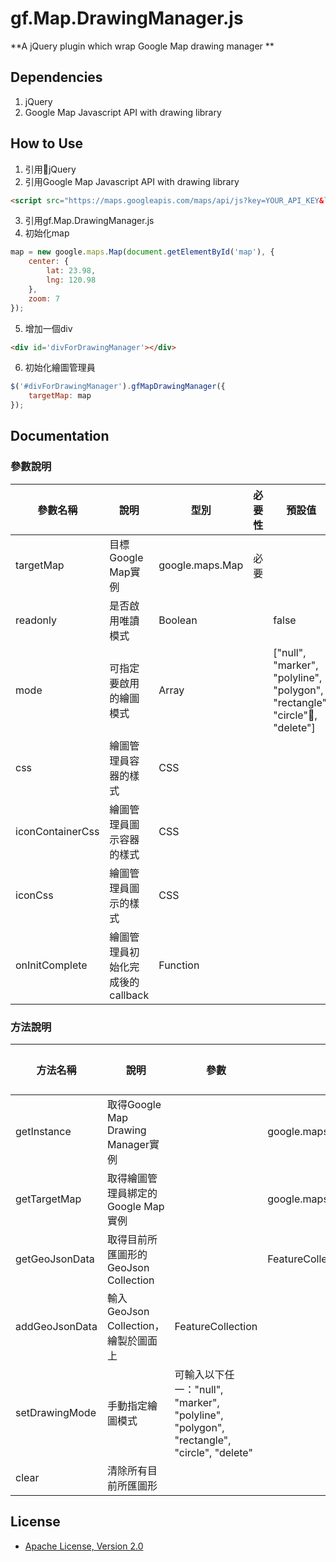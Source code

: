 gf.Map.DrawingManager.js
===========

**A jQuery plugin which wrap Google Map drawing manager ** 

Dependencies
--------
1. jQuery
2. Google Map Javascript API with drawing library

How to Use
--------

1. 引用jQuery
2. 引用Google Map Javascript API with drawing library
```html
<script src="https://maps.googleapis.com/maps/api/js?key=YOUR_API_KEY&libraries=drawing"></script>
```
3. 引用gf.Map.DrawingManager.js
4. 初始化map
```js
map = new google.maps.Map(document.getElementById('map'), {
    center: {
        lat: 23.98,
        lng: 120.98
    },
    zoom: 7
});
```
5. 增加一個div
```html
<div id='divForDrawingManager'></div>
```
6. 初始化繪圖管理員
```js
$('#divForDrawingManager').gfMapDrawingManager({
    targetMap: map    
});
```

Documentation
-------------
### 參數說明
| 參數名稱     | 說明                        | 型別              | 必要性  |  預設值|
|-------------|----------------------------|------------------|--------|-------|
| targetMap   | 目標Google Map實例     | google.maps.Map  |  必要  |       |
| readonly    | 是否啟用唯讀模式              | Boolean          |        |  false|
| mode        | 可指定要啟用的繪圖模式                     | Array  |   | ["null", "marker", "polyline", "polygon", "rectangle", "circle", "delete"]  |
| css    | 繪圖管理員容器的樣式              | CSS          |        |  |
| iconContainerCss    | 繪圖管理員圖示容器的樣式              | CSS          |        |  |
| iconCss    | 繪圖管理員圖示的樣式              | CSS          |        |  |
| onInitComplete    | 繪圖管理員初始化完成後的callback              | Function          |        |  |

### 方法說明
| 方法名稱     | 說明                        | 參數              | 回傳  |  預設值|
|-------------|----------------------------|------------------|--------|-------|
| getInstance   | 取得Google Map Drawing Manager實例     |   |  google.maps.drawing.DrawingManager  |       |
| getTargetMap   | 取得繪圖管理員綁定的Google Map實例     |   |  google.maps.Map  |       |
| getGeoJsonData   | 取得目前所匯圖形的GeoJson Collection     |   |  FeatureCollection  |       |
| addGeoJsonData   | 輸入GeoJson Collection，繪製於圖面上     | FeatureCollection  |   |       |
| setDrawingMode   | 手動指定繪圖模式     | 可輸入以下任一："null", "marker", "polyline", "polygon", "rectangle", "circle", "delete"  |    |       |
| clear   | 清除所有目前所匯圖形    |   |   |       |
License
-------------
* [Apache License, Version 2.0](http://www.apache.org/licenses/LICENSE-2.0.html)